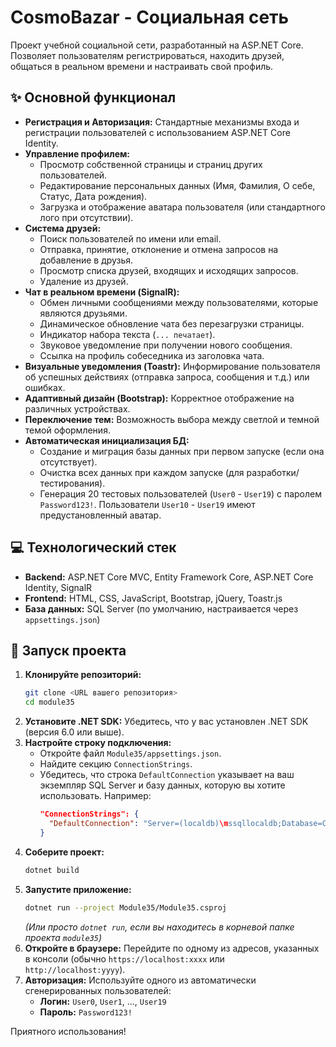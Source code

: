 # CosmoBazar - Социальная сеть

Проект учебной социальной сети, разработанный на ASP.NET Core. Позволяет пользователям регистрироваться, находить друзей, общаться в реальном времени и настраивать свой профиль.

## ✨ Основной функционал

*   **Регистрация и Авторизация:** Стандартные механизмы входа и регистрации пользователей с использованием ASP.NET Core Identity.
*   **Управление профилем:**
    *   Просмотр собственной страницы и страниц других пользователей.
    *   Редактирование персональных данных (Имя, Фамилия, О себе, Статус, Дата рождения).
    *   Загрузка и отображение аватара пользователя (или стандартного лого при отсутствии).
*   **Система друзей:**
    *   Поиск пользователей по имени или email.
    *   Отправка, принятие, отклонение и отмена запросов на добавление в друзья.
    *   Просмотр списка друзей, входящих и исходящих запросов.
    *   Удаление из друзей.
*   **Чат в реальном времени (SignalR):**
    *   Обмен личными сообщениями между пользователями, которые являются друзьями.
    *   Динамическое обновление чата без перезагрузки страницы.
    *   Индикатор набора текста (`... печатает`).
    *   Звуковое уведомление при получении нового сообщения.
    *   Ссылка на профиль собеседника из заголовка чата.
*   **Визуальные уведомления (Toastr):** Информирование пользователя об успешных действиях (отправка запроса, сообщения и т.д.) или ошибках.
*   **Адаптивный дизайн (Bootstrap):** Корректное отображение на различных устройствах.
*   **Переключение тем:** Возможность выбора между светлой и темной темой оформления.
*   **Автоматическая инициализация БД:**
    *   Создание и миграция базы данных при первом запуске (если она отсутствует).
    *   Очистка всех данных при каждом запуске (для разработки/тестирования).
    *   Генерация 20 тестовых пользователей (`User0` - `User19`) с паролем `Password123!`. Пользователи `User10` - `User19` имеют предустановленный аватар.

## 💻 Технологический стек

*   **Backend:** ASP.NET Core MVC, Entity Framework Core, ASP.NET Core Identity, SignalR
*   **Frontend:** HTML, CSS, JavaScript, Bootstrap, jQuery, Toastr.js
*   **База данных:** SQL Server (по умолчанию, настраивается через `appsettings.json`)

## 🚀 Запуск проекта

1.  **Клонируйте репозиторий:**
    ```bash
    git clone <URL вашего репозитория>
    cd module35 
    ```
2.  **Установите .NET SDK:** Убедитесь, что у вас установлен .NET SDK (версия 6.0 или выше).
3.  **Настройте строку подключения:**
    *   Откройте файл `Module35/appsettings.json`.
    *   Найдите секцию `ConnectionStrings`.
    *   Убедитесь, что строка `DefaultConnection` указывает на ваш экземпляр SQL Server и базу данных, которую вы хотите использовать. Например:
        ```json
        "ConnectionStrings": {
          "DefaultConnection": "Server=(localdb)\mssqllocaldb;Database=CosmoBazarDb;Trusted_Connection=True;MultipleActiveResultSets=true"
        }
        ```
4.  **Соберите проект:**
    ```bash
    dotnet build
    ```
5.  **Запустите приложение:**
    ```bash
    dotnet run --project Module35/Module35.csproj
    ```
    *(Или просто `dotnet run`, если вы находитесь в корневой папке проекта `module35`)*
6.  **Откройте в браузере:** Перейдите по одному из адресов, указанных в консоли (обычно `https://localhost:xxxx` или `http://localhost:yyyy`).
7.  **Авторизация:** Используйте одного из автоматически сгенерированных пользователей:
    *   **Логин:** `User0`, `User1`, ..., `User19`
    *   **Пароль:** `Password123!`

Приятного использования!